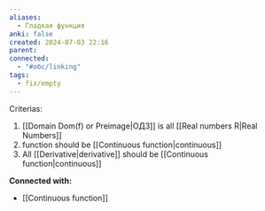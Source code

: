 ```yaml
---
aliases:
  - Гладкая функция
anki: false
created: 2024-07-03 22:16
parent: 
connected:
  - "#обс/linking"
tags:
  - fix/empty
---
```


Criterias:
1. [[Domain Dom(f) or Preimage|ОДЗ]] is all [[Real numbers R|Real Numbers]]
2. function should be [[Continuous function|continuous]]
3. All [[Derivative|derivative]] should be [[Continuous function|continuous]]





**Connected with:**
- [[Continuous function]]

